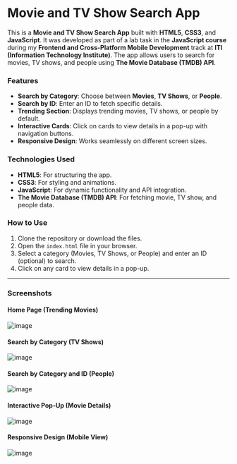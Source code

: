 # **Movie and TV Show Search App**  

This is a **Movie and TV Show Search App** built with **HTML5**, **CSS3**, and **JavaScript**. It was developed as part of a lab task in the **JavaScript course** during my **Frontend and Cross-Platform Mobile Development** track at **ITI (Information Technology Institute)**. The app allows users to search for movies, TV shows, and people using **The Movie Database (TMDB) API**.  

### **Features**  
- **Search by Category**: Choose between **Movies**, **TV Shows**, or **People**.  
- **Search by ID**: Enter an ID to fetch specific details.  
- **Trending Section**: Displays trending movies, TV shows, or people by default.  
- **Interactive Cards**: Click on cards to view details in a pop-up with navigation buttons.  
- **Responsive Design**: Works seamlessly on different screen sizes.  

### **Technologies Used**  
- **HTML5**: For structuring the app.  
- **CSS3**: For styling and animations.  
- **JavaScript**: For dynamic functionality and API integration.  
- **The Movie Database (TMDB) API**: For fetching movie, TV show, and people data.  

### **How to Use**  
1. Clone the repository or download the files.  
2. Open the `index.html` file in your browser.  
3. Select a category (Movies, TV Shows, or People) and enter an ID (optional) to search.  
4. Click on any card to view details in a pop-up.  

---

### **Screenshots**  

#### **Home Page (Trending Movies)**  
![image](https://github.com/user-attachments/assets/4d3d4c57-31a4-4a67-be59-bb134827860b)

#### **Search by Category (TV Shows)**  
![image](https://github.com/user-attachments/assets/fa10615a-6546-445c-ba01-6291de336125)

#### **Search by Category and ID (People)**  
![image](https://github.com/user-attachments/assets/52aea234-dce5-4d26-9399-4b65d868f040)

#### **Interactive Pop-Up (Movie Details)**  
![image](https://github.com/user-attachments/assets/4caff066-1893-416d-abb5-f299be193edb)

#### **Responsive Design (Mobile View)**  
![image](https://github.com/user-attachments/assets/c52884f9-9ba1-471a-847c-300a8592d17d)
